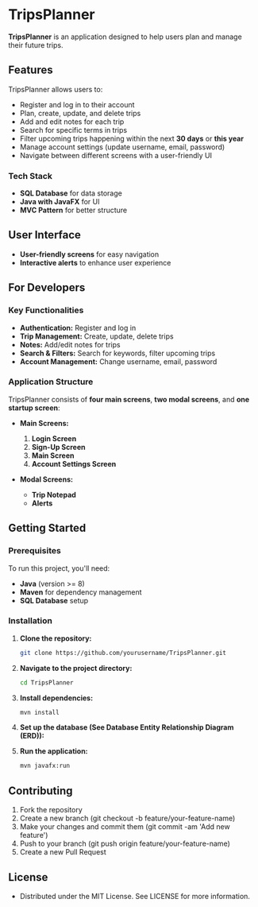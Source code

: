 ﻿# **TripsPlanner**

**TripsPlanner** is an application designed to help users plan and manage their future trips.

## **Features**
TripsPlanner allows users to:
- Register and log in to their account
- Plan, create, update, and delete trips
- Add and edit notes for each trip
- Search for specific terms in trips
- Filter upcoming trips happening within the next **30 days** or **this year**
- Manage account settings (update username, email, password)
- Navigate between different screens with a user-friendly UI

### **Tech Stack**
- **SQL Database** for data storage
- **Java with JavaFX** for UI
- **MVC Pattern** for better structure

## **User Interface**
- **User-friendly screens** for easy navigation
- **Interactive alerts** to enhance user experience

## **For Developers**

### **Key Functionalities**
- **Authentication:** Register and log in
- **Trip Management:** Create, update, delete trips
- **Notes:** Add/edit notes for trips
- **Search & Filters:** Search for keywords, filter upcoming trips
- **Account Management:** Change username, email, password

### **Application Structure**
TripsPlanner consists of **four main screens**, **two modal screens**, and **one startup screen**:

- **Main Screens:**
  1. **Login Screen**
  2. **Sign-Up Screen**
  3. **Main Screen**
  4. **Account Settings Screen**

- **Modal Screens:**
  - **Trip Notepad**
  - **Alerts**

## **Getting Started**

### **Prerequisites**
To run this project, you'll need:
- **Java** (version >= 8)
- **Maven** for dependency management
- **SQL Database** setup 

### **Installation**

1. **Clone the repository:**
    ```bash
   git clone https://github.com/yourusername/TripsPlanner.git

2. **Navigate to the project directory:**
    ```bash
    cd TripsPlanner

3. **Install dependencies:**
    ```bash
    mvn install

4. **Set up the database (See Database Entity Relationship Diagram (ERD)):**


5. **Run the application:**
    ```bash
    mvn javafx:run

## **Contributing**

1. Fork the repository
2. Create a new branch (git checkout -b feature/your-feature-name)
3. Make your changes and commit them (git commit -am 'Add new feature')
4. Push to your branch (git push origin feature/your-feature-name)
5. Create a new Pull Request

## **License**
* Distributed under the MIT License. See LICENSE for more information.
